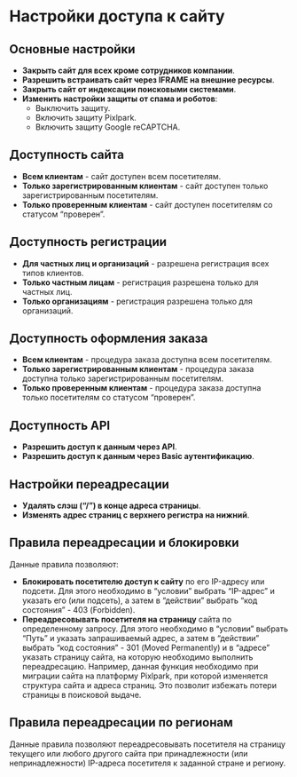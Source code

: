 # Настройки доступа к сайту

## Основные настройки
* **Закрыть сайт для всех кроме сотрудников компании**.
* **Разрешить встраивать сайт через IFRAME на внешние ресурсы**.
* **Закрыть сайт от индексации поисковыми системами**.
* **Изменить настройки защиты от спама и роботов**:
    + Выключить защиту.
    + Включить защиту Pixlpark.
    + Включить защиту Google reCAPTCHA.

## Доступность сайта
* **Всем клиентам** - сайт доступен всем посетителям.
* **Только зарегистрированным клиентам** - сайт доступен только зарегистрированным посетителям.
* **Только проверенным клиентам** - сайт доступен посетителям со статусом “проверен”.

## Доступность регистрации
* **Для частных лиц и организаций** - разрешена регистрация всех типов клиентов.
* **Только частным лицам** - регистрация разрешена только для частных лиц.
* **Только организациям** - регистрация разрешена только для организаций.

## Доступность оформления заказа
* **Всем клиентам** - процедура заказа доступна всем посетителям.
* **Только зарегистрированным клиентам** - процедура заказа доступна только зарегистрированным посетителям.
* **Только проверенным клиентам** - процедура заказа доступна только посетителям со статусом “проверен”.

## Доступность API
* **Разрешить доступ к данным через API**.
* **Разрешить доступ к данным через Basic аутентификацию**.

## Настройки переадресации
* **Удалять слэш (“/”) в конце адреса страницы**.
* **Изменять адрес страниц с верхнего регистра на нижний**.

## Правила переадресации и блокировки
Данные правила позволяют:
* **Блокировать посетителю доступ к сайту** по его IP-адресу или подсети. Для этого необходимо в “условии” выбрать “IP-адрес” и указать его (или подсеть), а затем в “действии” выбрать “код состояния” - 403 (Forbidden).
* **Переадресовывать посетителя на страницу** сайта по определенному запросу. Для этого необходимо в “условии” выбрать “Путь” и указать запрашиваемый адрес, а затем в “действии” выбрать “код состояния” - 301 (Moved Permanently) и в “адресе” указать страницу сайта, на которую необходимо выполнить переадресацию.
Например, данная функция необходимо при миграции сайта на платформу Pixlpark, при которой изменяется структура сайта и адреса страниц. Это позволит избежать потери страницы в поисковой выдаче.

## Правила переадресации по регионам
Данные правила позволяют переадресовывать посетителя на страницу текущего или любого другого сайта при принадлежности (или непринадлежности) IP-адреса посетителя к заданной стране и региону.